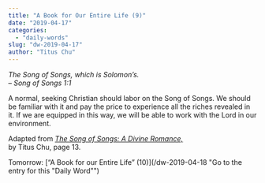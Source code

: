 ```yaml
---
title: "A Book for Our Entire Life (9)"
date: "2019-04-17"
categories: 
  - "daily-words"
slug: "dw-2019-04-17"
author: "Titus Chu"
---
```


_The Song of Songs, which is Solomon’s._  
_– Song of Songs 1:1_

A normal, seeking Christian should labor on the Song of Songs. We should be familiar with it and pay the price to experience all the riches revealed in it. If we are equipped in this way, we will be able to work with the Lord in our environment.

Adapted from _[The Song of Songs: A Divine Romance,](/song-of-songs-dr/)_  
by Titus Chu, page 13.

Tomorrow: [“A Book for our Entire Life” (10)](/dw-2019-04-18 "Go to the entry for this "Daily Word"")
